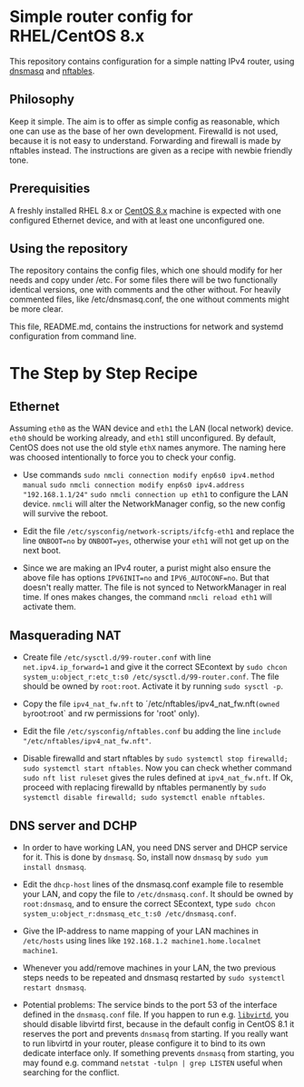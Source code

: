 # Simple router config for RHEL/CentOS 8.x

This repository contains configuration for a simple natting IPv4
router, using [dnsmasq](http://www.thekelleys.org.uk/dnsmasq/doc.html)
and [nftables](https://wiki.nftables.org/).

## Philosophy

Keep it simple.  The aim is to offer as simple config as reasonable,
which one can use as the base of her own development.  Firewalld is
not used, because it is not easy to understand.  Forwarding and
firewall is made by nftables instead.  The instructions are given as a
recipe with newbie friendly tone.

## Prerequisities

A freshly installed RHEL 8.x or [CentOS 8.x](https://centos.org)
machine is expected with one configured Ethernet device, and with at
least one unconfigured one.

## Using the repository

The repository contains the config files, which one should modify for
her needs and copy under /etc.  For some files there will be two
functionally identical versions, one with comments and the other
without.  For heavily commented files, like /etc/dnsmasq.conf, the one
without comments might be more clear.

This file, README.md, contains the instructions for network and
systemd configuration from command line.

# The Step by Step Recipe

## Ethernet

Assuming `eth0` as the WAN device and `eth1` the LAN (local network)
device.  `eth0` should be working already, and `eth1` still
unconfigured.  By default, CentOS does not use the old style `ethX`
names anymore.  The naming here was choosed intentionally to force you
to check your config.

* Use commands
  `sudo nmcli connection modify enp6s0 ipv4.method manual`
  `sudo nmcli connection modify enp6s0 ipv4.address "192.168.1.1/24"`
  `sudo nmcli connection up eth1`
  to configure the LAN device.  `nmcli` will alter the NetworkManager
  config, so the new config will survive the reboot.

* Edit the file `/etc/sysconfig/network-scripts/ifcfg-eth1` and
  replace the line `ONBOOT=no` by `ONBOOT=yes`, otherwise your `eth1`
  will not get up on the next boot.

* Since we are making an IPv4 router, a purist might also ensure the
  above file has options `IPV6INIT=no` and `IPV6_AUTOCONF=no`.  But
  that doesn't really matter.  The file is not synced to
  NetworkManager in real time.  If ones makes changes, the command
  `nmcli reload eth1` will activate them.

## Masquerading NAT

* Create file `/etc/sysctl.d/99-router.conf` with line
  `net.ipv4.ip_forward=1` and give it the correct SEcontext by `sudo
  chcon system_u:object_r:etc_t:s0 /etc/sysctl.d/99-router.conf`.  The
  file should be owned by `root:root`.  Activate it by running `sudo
  sysctl -p`.

* Copy the file `ipv4_nat_fw.nft` to ´/etc/nftables/ipv4_nat_fw.nft`
  (owned by `root:root` and rw permissions for 'root' only).

* Edit the file `/etc/sysconfig/nftables.conf` bu adding the line
  `include "/etc/nftables/ipv4_nat_fw.nft"`.

* Disable firewalld and start nftables by `sudo systemctl stop
  firewalld; sudo systemctl start nftables`. Now you can check whether
  command `sudo nft list ruleset` gives the rules defined at
  `ipv4_nat_fw.nft`.  If Ok, proceed with replacing firewalld by
  nftables permanently by `sudo systemctl disable firewalld; sudo
  systemctl enable nftables`.

## DNS server and DCHP

* In order to have working LAN, you need DNS server and DHCP service
  for it.  This is done by `dnsmasq`.  So, install now `dnsmasq` by
  `sudo yum install dnsmasq`.

* Edit the `dhcp-host` lines of the dnsmasq.conf example file to
  resemble your LAN, and copy the file to `/etc/dnsmasq.conf`.  It
  should be owned by `root:dnsmasq`, and to ensure the correct
  SEcontext, type `sudo chcon system_u:object_r:dnsmasq_etc_t:s0
  /etc/dnsmasq.conf`.

* Give the IP-address to name mapping of your LAN machines in
  `/etc/hosts` using lines like `192.168.1.2 machine1.home.localnet
  machine1`.

* Whenever you add/remove machines in your LAN, the two previous steps
  needs to be repeated and dnsmasq restarted by `sudo systemctl
  restart dnsmasq`.

* Potential problems: The service binds to the port 53 of the
  interface defined in the `dnsmasq.conf` file.  If you happen to run
  e.g. [`libvirtd`](https://libvirt.org/), you should disable libvirtd
  first, because in the default config in CentOS 8.1 it reserves the
  port and prevents `dnsmasq` from starting.  If you really want to
  run libvirtd in your router, please configure it to bind to its own
  dedicate interface only.  If something prevents `dnsmasq` from
  starting, you may found e.g. command `netstat -tulpn | grep LISTEN`
  useful when searching for the conflict.
